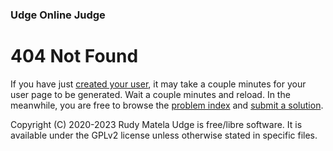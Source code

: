 ### Udge Online Judge

# 404 Not Found

If you have just [created your user](/new-user),
it may take a couple minutes for your user page to be generated.
Wait a couple minutes and reload.
In the meanwhile,
you are free to browse the [problem index](/) and [submit a solution](/submit).


Copyright (C) 2020-2023  Rudy Matela
Udge is free/libre software.
It is available under the GPLv2 license
unless otherwise stated in specific files.
